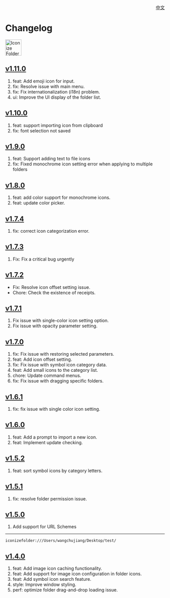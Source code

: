 <p align="right">
  <a href="./CHANGELOG.zh.md">中文</a>
</p>
<!--rehype:style=float: right; bottom: -36px; position: relative;-->

Changelog
===

<a target="_blank" href="https://apps.apple.com/app/iconize-folder/id6478772538" title="Iconize Folder for macOS">
  <img alt="Iconize Folder AppStore" src="https://jaywcjlove.github.io/sb/download/macos.svg" height="51">
</a>

## [v1.11.0](https://github.com/jaywcjlove/IconizeFolder/releases/tag/v1.11.0)

1. feat: Add emoji icon for input.
2. fix: Resolve issue with main menu.
3. fix: Fix internationalization (i18n) problem.
4. ui: Improve the UI display of the folder list.

## [v1.10.0](https://github.com/jaywcjlove/IconizeFolder/releases/tag/v1.10.0)

1. feat: support importing icon from clipboard
2. fix: font selection not saved

## [v1.9.0](https://github.com/jaywcjlove/IconizeFolder/releases/tag/v1.9.0)

1. feat: Support adding text to file icons
2. fix: Fixed monochrome icon setting error when applying to multiple folders

## [v1.8.0](https://github.com/jaywcjlove/IconizeFolder/releases/tag/v1.8.0)

1. feat: add color support for monochrome icons.
2. feat: update color picker.

## [v1.7.4](https://github.com/jaywcjlove/IconizeFolder/releases/tag/v1.7.4)

1. fix: correct icon categorization error.

## [v1.7.3](https://github.com/jaywcjlove/IconizeFolder/releases/tag/v1.7.3)

1. Fix: Fix a critical bug urgently

## [v1.7.2](https://github.com/jaywcjlove/IconizeFolder/releases/tag/v1.7.2)

- Fix: Resolve icon offset setting issue. 
- Chore: Check the existence of receipts. 

## [v1.7.1](https://github.com/jaywcjlove/IconizeFolder/releases/tag/v1.7.1)

1. Fix issue with single-color icon setting option.
2. Fix issue with opacity parameter setting.

## [v1.7.0](https://github.com/jaywcjlove/IconizeFolder/releases/tag/v1.7.0)

1. fix: Fix issue with restoring selected parameters.
2. feat: Add icon offset setting.
3. fix: Fix issue with symbol icon category data.
4. feat: Add small icons to the category list.
5. chore: Update command menus.
6. fix: Fix issue with dragging specific folders.

## [v1.6.1](https://github.com/jaywcjlove/IconizeFolder/releases/tag/v1.6.1)

1. fix: fix issue with single color icon setting.

## [v1.6.0](https://github.com/jaywcjlove/IconizeFolder/releases/tag/v1.6.0)

1. feat: Add a prompt to import a new icon.
2. feat: Implement update checking.

## [v1.5.2](https://github.com/jaywcjlove/IconizeFolder/releases/tag/v1.5.2)

1. feat: sort symbol icons by category letters.

## [v1.5.1](https://github.com/jaywcjlove/IconizeFolder/releases/tag/v1.5.1)

1. fix: resolve folder permission issue.

## [v1.5.0](https://github.com/jaywcjlove/IconizeFolder/releases/tag/v1.5.0)

1. Add support for URL Schemes

---

```url
iconizefolder:///Users/wangchujiang/Desktop/test/
```

## [v1.4.0](https://github.com/jaywcjlove/IconizeFolder/releases/tag/v1.4.0)

1. feat: Add image icon caching functionality.
2. feat: Add support for image icon configuration in folder icons.
3. feat: Add symbol icon search feature.
4. style: Improve window styling.
5. perf: optimize folder drag-and-drop loading issue.
